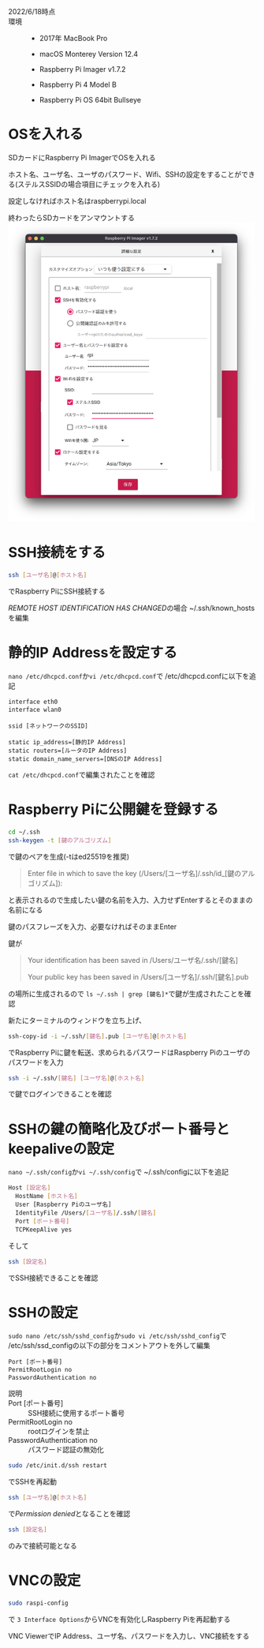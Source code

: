 <dl>
  <dt>2022/6/18時点</dt>

  <dt>環境</dt>
  <dd>
	  
  * 2017年 MacBook Pro
    
  * macOS Monterey Version 12.4
		
  * Raspberry Pi Imager v1.7.2
	  
  * Raspberry Pi 4 Model B
	  
  * Raspberry Pi OS 64bit Bullseye</dd>
</dl>
  
# OSを入れる
SDカードにRaspberry Pi ImagerでOSを入れる

ホスト名、ユーザ名、ユーザのパスワード、Wifi、SSHの設定をすることができる(ステルスSSIDの場合項目にチェックを入れる)
  
設定しなければホスト名はraspberrypi.local

終わったらSDカードをアンマウントする
<img src=https://github.com/Bigisland1729/Raspberry-Pi-reference/blob/main/screen-shot-rpi-imager-v1.7.2.png width=500>

# SSH接続をする
```bash
ssh [ユーザ名]@[ホスト名]
```
でRaspberry PiにSSH接続する

*REMOTE HOST IDENTIFICATION HAS CHANGED*の場合 ~/.ssh/known_hostsを編集

# 静的IP Addressを設定する
`nano /etc/dhcpcd.conf`か`vi /etc/dhcpcd.conf`で /etc/dhcpcd.confに以下を追記

```
interface eth0
interface wlan0

ssid [ネットワークのSSID]

static ip_address=[静的IP Address]
static routers=[ルータのIP Address]
static domain_name_servers=[DNSのIP Address]
```

`cat /etc/dhcpcd.conf`で編集されたことを確認

# Raspberry Piに公開鍵を登録する
```bash
cd ~/.ssh
ssh-keygen -t [鍵のアルゴリズム]
```
で鍵のペアを生成(-tはed25519を推奨)

>Enter file in which to save the key (/Users/[ユーザ名]/.ssh/id_[鍵のアルゴリズム]):

と表示されるので生成したい鍵の名前を入力、入力せずEnterするとそのままの名前になる
  
鍵のパスフレーズを入力、必要なければそのままEnter

鍵が
>Your identification has been saved in /Users/ユーザ名/.ssh/[鍵名]
>
>Your public key has been saved in /Users/[ユーザ名]/.ssh/[鍵名].pub

の場所に生成されるので
`ls ~/.ssh | grep [鍵名]*`で鍵が生成されたことを確認

新たにターミナルのウィンドウを立ち上げ、
```bash
ssh-copy-id -i ~/.ssh/[鍵名].pub [ユーザ名]@[ホスト名]
```
でRaspberry Piに鍵を転送、求められるパスワードはRaspberry Piのユーザのパスワードを入力
  
```bash
ssh -i ~/.ssh/[鍵名] [ユーザ名]@[ホスト名]
```
で鍵でログインできることを確認
	
# SSHの鍵の簡略化及びポート番号とkeepaliveの設定
`nano ~/.ssh/config`か`vi ~/.ssh/config`で ~/.ssh/configに以下を追記

```bash
Host [設定名]
  HostName [ホスト名]
  User [Raspberry Piのユーザ名]
  IdentityFile /Users/[ユーザ名]/.ssh/[鍵名]
  Port [ポート番号]
  TCPKeepAlive yes
```

そして
```bash
ssh [設定名]
```
でSSH接続できることを確認

# SSHの設定
`sudo nano /etc/ssh/sshd_config`か`sudo vi /etc/ssh/sshd_config`で /etc/ssh/ssd_configの以下の部分をコメントアウトを外して編集
```
Port [ポート番号]
PermitRootLogin no
PasswordAuthentication no 
```
<dl>
  説明
	<dt>Port [ポート番号]</dt>
	<dd>SSH接続に使用するポート番号</dd>
  <dt>PermitRootLogin no</dt>
	<dd>rootログインを禁止</dd>
  <dt>PasswordAuthentication no</dt>
	<dd>パスワード認証の無効化</dd>
</dl>
	
```bash
sudo /etc/init.d/ssh restart
```
でSSHを再起動
```bash
ssh [ユーザ名]@[ホスト名]
```
で*Permission denied*となることを確認
```bash
ssh [設定名]
```
のみで接続可能となる

# VNCの設定
```bash
sudo raspi-config
```
で `3 Interface Options`からVNCを有効化しRaspberry Piを再起動する

VNC ViewerでIP Address、ユーザ名、パスワードを入力し、VNC接続をする
